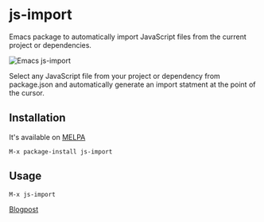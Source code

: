 # js-import
Emacs package to automatically import JavaScript files from the current project or dependencies.

![Emacs js-import](https://jakoblind.github.io/img/emacs-import.gif)

Select any JavaScript file from your project or dependency from package.json and automatically generate an import statment at the point of the cursor.

## Installation
It's available on [MELPA](https://melpa.org/)

```
M-x package-install js-import
```

## Usage

```
M-x js-import
```

[Blogpost](https://jakoblind.github.io/emacs/javascript/2016/10/16/automatically-import-js-files-from-you-project.html)
